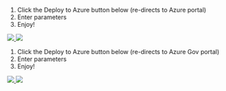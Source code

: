 1. Click the Deploy to Azure button below (re-directs to Azure portal)
2. Enter parameters
3. Enjoy!

<a href="https://portal.azure.com/#create/Microsoft.Template/uri/https://portal.azure.com/#create/Microsoft.Template/uri/https%3A%2F%2Fraw.githubusercontent.com%2Frkyttle%2FDeploy-Multiple-Azure-VMs%2Fmaster%2FDeployMultipleVMs_ExistingVNET.json" target="_blank">
    <img src="http://azuredeploy.net/deploybutton.png"/>
</a>
<a href="http://armviz.io/#/?load=https://portal.azure.com/#create/Microsoft.Template/uri/https%3A%2F%2Fraw.githubusercontent.com%2Frkyttle%2FDeploy-Multiple-Azure-VMs%2Fmaster%2FDeployMultipleVMs_ExistingVNET.json" target="_blank">
    <img src="http://armviz.io/visualizebutton.png"/>
</a>

1. Click the Deploy to Azure button below (re-directs to Azure Gov portal)
2. Enter parameters
3. Enjoy!

<a href="https://portal.azure.us/#create/Microsoft.Template/uri/https://portal.azure.com/#create/Microsoft.Template/uri/https%3A%2F%2Fraw.githubusercontent.com%2Frkyttle%2FDeploy-Multiple-Azure-VMs%2Fmaster%2FDeployMultipleVMs_ExistingVNETUS.json" target="_blank">
    <img src="http://azuredeploy.net/deploybutton.png"/>
</a>
<a href="http://armviz.io/#/?load=https://portal.azure.com/#create/Microsoft.Template/uri/https%3A%2F%2Fraw.githubusercontent.com%2Frkyttle%2FDeploy-Multiple-Azure-VMs%2Fmaster%2FDeployMultipleVMs_ExistingVNETUS.json" target="_blank">
    <img src="http://armviz.io/visualizebutton.png"/>
</a>
